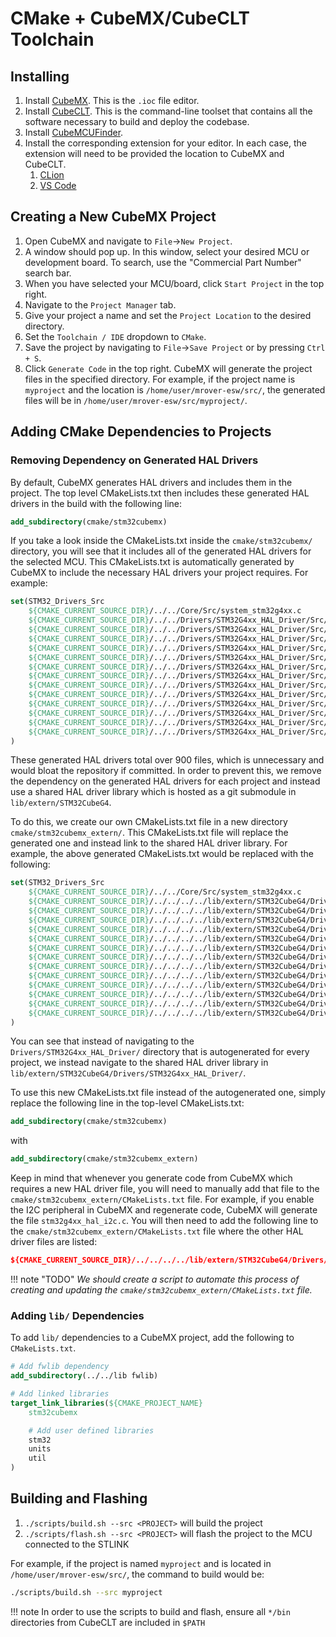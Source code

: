 # CMake + CubeMX/CubeCLT Toolchain

## Installing

1. Install [CubeMX](https://www.st.com/en/development-tools/stm32cubemx.html#get-software). This is the `.ioc` file editor.
2. Install [CubeCLT](https://www.st.com/en/development-tools/stm32cubeclt.html#get-software).
   This is the command-line toolset that contains all the software necessary to build and deploy the codebase.
3. Install [CubeMCUFinder](https://www.st.com/en/development-tools/st-mcu-finder-pc.html#get-software).
4. Install the corresponding extension for your editor. In each case, the extension will need to be provided the location to CubeMX and CubeCLT.
    1. [CLion](https://www.jetbrains.com/help/clion/embedded-stm32.html)
    2. [VS Code](https://www.st.com/content/st_com/en/campaigns/stm32-vs-code-extension-z11.html)

## Creating a New CubeMX Project

1. Open CubeMX and navigate to `File`&#8594;`New Project`.
2. A window should pop up. In this window, select your desired MCU or development board.
   To search, use the "Commercial Part Number" search bar.
3. When you have selected your MCU/board, click `Start Project` in the top right.
4. Navigate to the `Project Manager` tab.
5. Give your project a name and set the `Project Location` to the desired directory.
6. Set the `Toolchain / IDE` dropdown to `CMake`.
7. Save the project by navigating to `File`&#8594;`Save Project` or by pressing `Ctrl + S`.
8. Click `Generate Code` in the top right. CubeMX will generate the project files in the specified directory.
   For example, if the project name is `myproject` and the location is `/home/user/mrover-esw/src/`,
   the generated files will be in `/home/user/mrover-esw/src/myproject/`.

## Adding CMake Dependencies to Projects

### Removing Dependency on Generated HAL Drivers

By default, CubeMX generates HAL drivers and includes them in the project. The top level
CMakeLists.txt then includes these generated HAL drivers in the build with the following
line:

```cmake
add_subdirectory(cmake/stm32cubemx)
```

If you take a look inside the CMakeLists.txt inside the `cmake/stm32cubemx/` directory,
you will see that it includes all of the generated HAL drivers for the selected MCU. This
CMakeLists.txt is automatically generated by CubeMX to include the necessary HAL drivers
your project requires. For example:

```cmake
set(STM32_Drivers_Src
    ${CMAKE_CURRENT_SOURCE_DIR}/../../Core/Src/system_stm32g4xx.c
    ${CMAKE_CURRENT_SOURCE_DIR}/../../Drivers/STM32G4xx_HAL_Driver/Src/stm32g4xx_hal_pwr_ex.c
    ${CMAKE_CURRENT_SOURCE_DIR}/../../Drivers/STM32G4xx_HAL_Driver/Src/stm32g4xx_hal.c
    ${CMAKE_CURRENT_SOURCE_DIR}/../../Drivers/STM32G4xx_HAL_Driver/Src/stm32g4xx_hal_rcc.c
    ${CMAKE_CURRENT_SOURCE_DIR}/../../Drivers/STM32G4xx_HAL_Driver/Src/stm32g4xx_hal_rcc_ex.c
    ${CMAKE_CURRENT_SOURCE_DIR}/../../Drivers/STM32G4xx_HAL_Driver/Src/stm32g4xx_hal_flash.c
    ${CMAKE_CURRENT_SOURCE_DIR}/../../Drivers/STM32G4xx_HAL_Driver/Src/stm32g4xx_hal_flash_ex.c
    ${CMAKE_CURRENT_SOURCE_DIR}/../../Drivers/STM32G4xx_HAL_Driver/Src/stm32g4xx_hal_flash_ramfunc.c
    ${CMAKE_CURRENT_SOURCE_DIR}/../../Drivers/STM32G4xx_HAL_Driver/Src/stm32g4xx_hal_gpio.c
    ${CMAKE_CURRENT_SOURCE_DIR}/../../Drivers/STM32G4xx_HAL_Driver/Src/stm32g4xx_hal_exti.c
    ${CMAKE_CURRENT_SOURCE_DIR}/../../Drivers/STM32G4xx_HAL_Driver/Src/stm32g4xx_hal_dma.c
    ${CMAKE_CURRENT_SOURCE_DIR}/../../Drivers/STM32G4xx_HAL_Driver/Src/stm32g4xx_hal_dma_ex.c
    ${CMAKE_CURRENT_SOURCE_DIR}/../../Drivers/STM32G4xx_HAL_Driver/Src/stm32g4xx_hal_pwr.c
    ${CMAKE_CURRENT_SOURCE_DIR}/../../Drivers/STM32G4xx_HAL_Driver/Src/stm32g4xx_hal_cortex.c
)
```

These generated HAL drivers total over 900 files, which is unnecessary and would bloat
the repository if committed. In order to prevent this, we remove the dependency on the
generated HAL drivers for each project and instead use a shared HAL driver library which
is hosted as a git submodule in `lib/extern/STM32CubeG4`.

To do this, we create our own CMakeLists.txt file in a new directory `cmake/stm32cubemx_extern/`.
This CMakeLists.txt file will replace the generated one and instead link to the shared
HAL driver library. For example, the above generated CMakeLists.txt would be replaced with the following:

```cmake
set(STM32_Drivers_Src
    ${CMAKE_CURRENT_SOURCE_DIR}/../../Core/Src/system_stm32g4xx.c
    ${CMAKE_CURRENT_SOURCE_DIR}/../../../../lib/extern/STM32CubeG4/Drivers/STM32G4xx_HAL_Driver/Src/stm32g4xx_hal_pwr_ex.c
    ${CMAKE_CURRENT_SOURCE_DIR}/../../../../lib/extern/STM32CubeG4/Drivers/STM32G4xx_HAL_Driver/Src/stm32g4xx_hal.c
    ${CMAKE_CURRENT_SOURCE_DIR}/../../../../lib/extern/STM32CubeG4/Drivers/STM32G4xx_HAL_Driver/Src/stm32g4xx_hal_rcc.c
    ${CMAKE_CURRENT_SOURCE_DIR}/../../../../lib/extern/STM32CubeG4/Drivers/STM32G4xx_HAL_Driver/Src/stm32g4xx_hal_rcc_ex.c
    ${CMAKE_CURRENT_SOURCE_DIR}/../../../../lib/extern/STM32CubeG4/Drivers/STM32G4xx_HAL_Driver/Src/stm32g4xx_hal_flash.c
    ${CMAKE_CURRENT_SOURCE_DIR}/../../../../lib/extern/STM32CubeG4/Drivers/STM32G4xx_HAL_Driver/Src/stm32g4xx_hal_flash_ex.c
    ${CMAKE_CURRENT_SOURCE_DIR}/../../../../lib/extern/STM32CubeG4/Drivers/STM32G4xx_HAL_Driver/Src/stm32g4xx_hal_flash_ramfunc.c
    ${CMAKE_CURRENT_SOURCE_DIR}/../../../../lib/extern/STM32CubeG4/Drivers/STM32G4xx_HAL_Driver/Src/stm32g4xx_hal_gpio.c
    ${CMAKE_CURRENT_SOURCE_DIR}/../../../../lib/extern/STM32CubeG4/Drivers/STM32G4xx_HAL_Driver/Src/stm32g4xx_hal_exti.c
    ${CMAKE_CURRENT_SOURCE_DIR}/../../../../lib/extern/STM32CubeG4/Drivers/STM32G4xx_HAL_Driver/Src/stm32g4xx_hal_dma.c
    ${CMAKE_CURRENT_SOURCE_DIR}/../../../../lib/extern/STM32CubeG4/Drivers/STM32G4xx_HAL_Driver/Src/stm32g4xx_hal_dma_ex.c
    ${CMAKE_CURRENT_SOURCE_DIR}/../../../../lib/extern/STM32CubeG4/Drivers/STM32G4xx_HAL_Driver/Src/stm32g4xx_hal_pwr.c
    ${CMAKE_CURRENT_SOURCE_DIR}/../../../../lib/extern/STM32CubeG4/Drivers/STM32G4xx_HAL_Driver/Src/stm32g4xx_hal_cortex.c
)
```

You can see that instead of navigating to the `Drivers/STM32G4xx_HAL_Driver/` directory
that is autogenerated for every project, we instead navigate to the shared HAL driver library
in `lib/extern/STM32CubeG4/Drivers/STM32G4xx_HAL_Driver/`.

To use this new CMakeLists.txt file instead of the autogenerated one, simply replace the
following line in the top-level CMakeLists.txt:

```cmake
add_subdirectory(cmake/stm32cubemx)
```

with

```cmake
add_subdirectory(cmake/stm32cubemx_extern)
```

Keep in mind that whenever you generate code from CubeMX which requires a new HAL driver file,
you will need to manually add that file to the `cmake/stm32cubemx_extern/CMakeLists.txt` file.
For example, if you enable the I2C peripheral in CubeMX and regenerate code, CubeMX will
generate the file `stm32g4xx_hal_i2c.c`. You will then need to add the following line to the
`cmake/stm32cubemx_extern/CMakeLists.txt` file where the other HAL driver files are listed:

```cmake
${CMAKE_CURRENT_SOURCE_DIR}/../../../../lib/extern/STM32CubeG4/Drivers/STM32G4xx_HAL_Driver/Src/stm32g4xx_hal_i2c.c
```

!!! note "TODO"
    _We should create a script to automate this process of creating and updating the `cmake/stm32cubemx_extern/CMakeLists.txt` file._

### Adding `lib/` Dependencies

To add `lib/` dependencies to a CubeMX project, add the following to `CMakeLists.txt`.

```cmake
# Add fwlib dependency
add_subdirectory(../../lib fwlib)

# Add linked libraries
target_link_libraries(${CMAKE_PROJECT_NAME}
    stm32cubemx

    # Add user defined libraries
    stm32
    units
    util
)
```

## Building and Flashing

1. `./scripts/build.sh --src <PROJECT>` will build the project
2. `./scripts/flash.sh --src <PROJECT>` will flash the project to the MCU connected to the STLINK

For example, if the project is named `myproject` and is located in `/home/user/mrover-esw/src/`,
the command to build would be:

```sh
./scripts/build.sh --src myproject
```

!!! note
    In order to use the scripts to build and flash, ensure all `*/bin` directories from CubeCLT are included in `$PATH`

